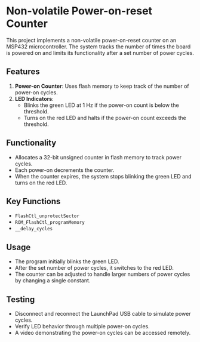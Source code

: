 # Non-volatile Power-on-reset Counter

This project implements a non-volatile power-on-reset counter on an MSP432 microcontroller. The system tracks the number of times the board is powered on and limits its functionality after a set number of power cycles. 

## Features

1. **Power-on Counter**: Uses flash memory to keep track of the number of power-on cycles.
2. **LED Indicators**:
   - Blinks the green LED at 1 Hz if the power-on count is below the threshold.
   - Turns on the red LED and halts if the power-on count exceeds the threshold.

## Functionality

- Allocates a 32-bit unsigned counter in flash memory to track power cycles.
- Each power-on decrements the counter.
- When the counter expires, the system stops blinking the green LED and turns on the red LED.

## Key Functions

- `FlashCtl_unprotectSector`
- `ROM_FlashCtl_programMemory`
- `__delay_cycles`

## Usage

- The program initially blinks the green LED.
- After the set number of power cycles, it switches to the red LED.
- The counter can be adjusted to handle larger numbers of power cycles by changing a single constant.

## Testing

- Disconnect and reconnect the LaunchPad USB cable to simulate power cycles.
- Verify LED behavior through multiple power-on cycles.
- A video demonstrating the power-on cycles can be accessed remotely.